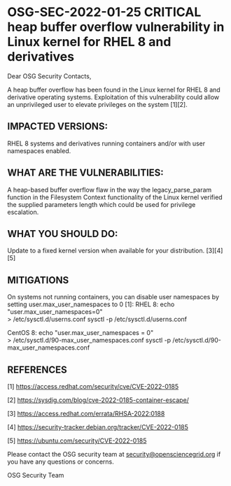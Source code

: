 # OSG-SEC-2022-01-25 CRITICAL heap buffer overflow vulnerability in Linux kernel for RHEL 8 and derivatives

Dear OSG Security Contacts,

A heap buffer overflow has been found in the Linux kernel for RHEL 8 and derivative operating systems.  Exploitation of this vulnerability could allow an unprivileged user to elevate privileges on the system [1][2].

## IMPACTED VERSIONS:
RHEL 8 systems and derivatives running containers and/or with user namespaces enabled.

## WHAT ARE THE VULNERABILITIES:
A heap-based buffer overflow flaw in the way the legacy_parse_param function in the Filesystem Context functionality of the Linux kernel verified the supplied parameters length which could be used for privilege escalation.

## WHAT YOU SHOULD DO:
Update to a fixed kernel version when available for your distribution. [3][4][5]

## MITIGATIONS
On systems not running containers, you can disable user namespaces by setting user.max_user_namespaces to 0 [1]:
RHEL 8:
echo "user.max_user_namespaces=0" \
    > /etc/sysctl.d/userns.conf
sysctl -p /etc/sysctl.d/userns.conf

CentOS 8:
echo "user.max_user_namespaces = 0" \
    > /etc/sysctl.d/90-max_user_namespaces.conf
sysctl -p /etc/sysctl.d/90-max_user_namespaces.conf

## REFERENCES
[1] https://access.redhat.com/security/cve/CVE-2022-0185

[2] https://sysdig.com/blog/cve-2022-0185-container-escape/

[3] https://access.redhat.com/errata/RHSA-2022:0188 

[4] https://security-tracker.debian.org/tracker/CVE-2022-0185

[5] https://ubuntu.com/security/CVE-2022-0185

Please contact the OSG security team at security@opensciencegrid.org if you have any questions or concerns.

OSG Security Team
